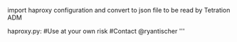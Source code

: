 import haproxy configuration and convert to json file to be read by Tetration ADM

haproxy.py: 
#Use at your own risk
#Contact @ryantischer
'''

